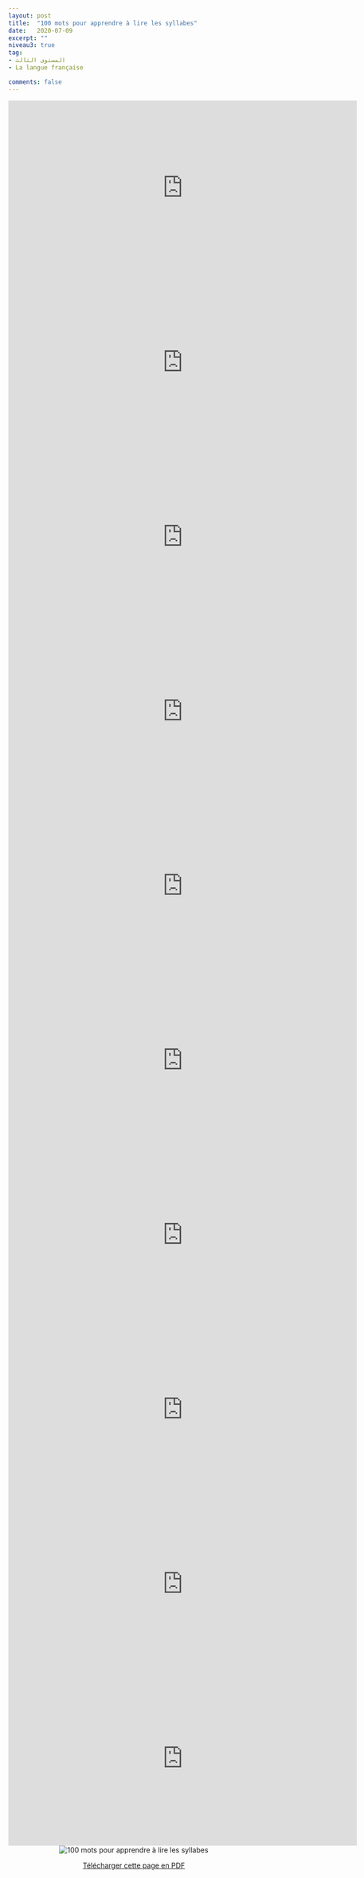 ```yaml
---
layout: post
title:  "100 mots pour apprendre à lire les syllabes"
date:   2020-07-09
excerpt: ""
niveau3: true
tag:
- المستوى الثالث
- La langue française

comments: false
---
```

<center>
	   <img style="display: none;" src="/assets/img/thumbnails/Lettres-SanabilMedia.com.jpg" alt="" width="1" height="1">
    <iframe width="700px" height="350px" src="https://www.youtube.com/embed/91sCsq12xZw?rel=0&controls=1&showinfo=0&modestbranding=1&enablejsapi=1" allowfullscreen frameborder="0" ></iframe>
<br>
        <iframe width="700px" height="350px" src="https://www.youtube.com/embed/p9RsPeTb9Lg?rel=0&controls=1&showinfo=0&modestbranding=1&enablejsapi=1" allowfullscreen frameborder="0" ></iframe>
<br>
        <iframe width="700px" height="350px" src="https://www.youtube.com/embed/A_UHK7npNAg?rel=0&controls=1&showinfo=0&modestbranding=1&enablejsapi=1" allowfullscreen frameborder="0" ></iframe>
<br>
        <iframe width="700px" height="350px" src="https://www.youtube.com/embed/H86RUXxFqd4?rel=0&controls=1&showinfo=0&modestbranding=1&enablejsapi=1" allowfullscreen frameborder="0" ></iframe>
<br>
        <iframe width="700px" height="350px" src="https://www.youtube.com/embed/NiaJRk9o0TE?rel=0&controls=1&showinfo=0&modestbranding=1&enablejsapi=1" allowfullscreen frameborder="0" ></iframe>
<br>
        <iframe width="700px" height="350px" src="https://www.youtube.com/embed/p3W_hD-fKXM?rel=0&controls=1&showinfo=0&modestbranding=1&enablejsapi=1" allowfullscreen frameborder="0" ></iframe>
<br>
        <iframe width="700px" height="350px" src="https://www.youtube.com/embed/I8mRGY1yCQY?rel=0&controls=1&showinfo=0&modestbranding=1&enablejsapi=1" allowfullscreen frameborder="0" ></iframe>
<br>
        <iframe width="700px" height="350px" src="https://www.youtube.com/embed/xsY8DBg7Fh8?rel=0&controls=1&showinfo=0&modestbranding=1&enablejsapi=1" allowfullscreen frameborder="0" ></iframe>
<br>
        <iframe width="700px" height="350px" src="https://www.youtube.com/embed/tHV9hzX2jR0?rel=0&controls=1&showinfo=0&modestbranding=1&enablejsapi=1" allowfullscreen frameborder="0" ></iframe>
<br>
        <iframe width="700px" height="350px" src="https://www.youtube.com/embed/sL8ilGToUPw?rel=0&controls=1&showinfo=0&modestbranding=1&enablejsapi=1" allowfullscreen frameborder="0" ></iframe>
<br>    
   	<img src="/assets/img/100_mots_lecture_sanabilmedia.jpg" alt="100 mots pour apprendre à lire les syllabes" ><br>	


<p markdown="0"><a href="/assets/pdf/100_mots_lecture_sanabilmedia.pdf" class="btn">Télécharger cette page en PDF</a></p>

</center>

